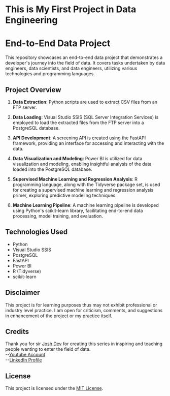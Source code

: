 # This is My First Project in Data Engineering

# End-to-End Data Project

This repository showcases an end-to-end data project that demonstrates a developer's journey into the field of data. It covers tasks undertaken by data engineers, data scientists, and data engineers, utilizing various technologies and programming languages.

## Project Overview

1. **Data Extraction**: Python scripts are used to extract CSV files from an FTP server.

2. **Data Loading**: Visual Studio SSIS (SQL Server Integration Services) is employed to load the extracted files from the FTP server into a PostgreSQL database.

3. **API Development**: A screening API is created using the FastAPI framework, providing an interface for accessing and interacting with the data.

4. **Data Visualization and Modeling**: Power BI is utilized for data visualization and modeling, enabling insightful analysis of the data loaded into the PostgreSQL database.

5. **Supervised Machine Learning and Regression Analysis**: R programming language, along with the Tidyverse package set, is used for creating a supervised machine learning and regression analysis primer, exploring predictive modeling techniques.

6. **Machine Learning Pipeline**: A machine learning pipeline is developed using Python's scikit-learn library, facilitating end-to-end data processing, model training, and evaluation.

## Technologies Used

- Python
- Visual Studio SSIS
- PostgreSQL
- FastAPI
- Power BI
- R (Tidyverse)
- scikit-learn


## Disclaimer

This project is for learning purposes thus may not exhibit professional or industry level practice.
I am open for criticism, comments, and suggestions in enhancement of the project or my practice itself.

## Credits

Thank you for sir [Josh Dev](https://www.facebook.com/profile.php?id=100087019650476) for creating this series in inspiring and teaching people wanting to enter the field of data.<br />
--[Youtube Account](https://www.youtube.com/@joshvaldeleon3138)<br />
--[LinkedIn Profile](https://www.linkedin.com/in/josh-valdeleon-2a8984150/)

## License

This project is licensed under the [MIT License](LICENSE).